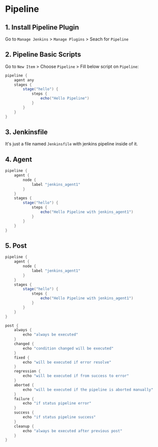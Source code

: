 # Pipeline

## 1. Install Pipeline Plugin

Go to `Manage Jenkins` > `Manage Plugins` > Seach for `Pipeline`

## 2. Pipeline Basic Scripts

Go to `New Item` > Choose `Pipeline` > Fill below script on `Pipeline`:

```groovy
pipeline {
    agent any
    stages {
        stage("hello") {
            steps {
                echo("Hello Pipeline")
            }
        }
    }
}
```

## 3. Jenkinsfile

It's just a file named `Jenkinsfile` with jenkins pipeline inside of it.

## 4. Agent

```groovy
pipeline {
    agent {
        node {
            label "jenkins_agent1"
        }
    }
    stages {
        stage("hello") {
            steps {
                echo("Hello Pipeline with jenkins_agent1")
            }
        }
    }
}
```

## 5. Post

```groovy
pipeline {
    agent {
        node {
            label "jenkins_agent1"
        }
    }
    stages {
        stage("hello") {
            steps {
                echo("Hello Pipeline with jenkins_agent1")
            }
        }
    }
}

post {
    always {
        echo "always be executed"
    }
    changed {
        echo "condition changed will be executed"
    }
    fixed {
        echo "will be executed if error resolve"
    }
    regression {
        echo "will be executed if from success to error"
    }
    aborted {
        echo "will be executed if the pipeline is aborted manually"
    }
    failure {
        echo "if status pipeline error"
    }
    success {
        echo "if status pipeline success"
    }
    cleanup {
        echo "always be executed after previous post"
    }
}
```



